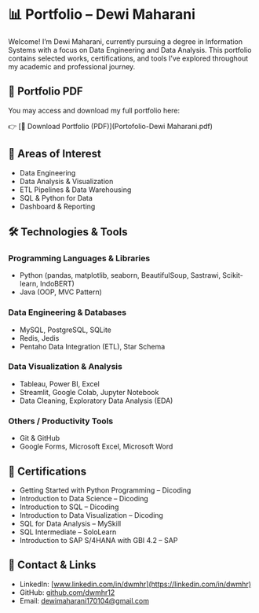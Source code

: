 # 📊 Portfolio – Dewi Maharani

Welcome! I’m Dewi Maharani, currently pursuing a degree in Information Systems with a focus on Data Engineering and Data Analysis. This portfolio contains selected works, certifications, and tools I’ve explored throughout my academic and professional journey.

## 📄 Portfolio PDF

You may access and download my full portfolio here:

👉 [📂 Download Portfolio (PDF)](Portofolio-Dewi Maharani.pdf)

## 🧠 Areas of Interest
- Data Engineering  
- Data Analysis & Visualization  
- ETL Pipelines & Data Warehousing  
- SQL & Python for Data  
- Dashboard & Reporting  

## 🛠️ Technologies & Tools

### Programming Languages & Libraries
- Python (pandas, matplotlib, seaborn, BeautifulSoup, Sastrawi, Scikit-learn, IndoBERT)  
- Java (OOP, MVC Pattern)  

### Data Engineering & Databases
- MySQL, PostgreSQL, SQLite  
- Redis, Jedis  
- Pentaho Data Integration (ETL), Star Schema  

### Data Visualization & Analysis
- Tableau, Power BI, Excel  
- Streamlit, Google Colab, Jupyter Notebook  
- Data Cleaning, Exploratory Data Analysis (EDA)  

### Others / Productivity Tools
- Git & GitHub  
- Google Forms, Microsoft Excel, Microsoft Word  

## 🏅 Certifications
- Getting Started with Python Programming – Dicoding  
- Introduction to Data Science – Dicoding  
- Introduction to SQL – Dicoding  
- Introduction to Data Visualization – Dicoding  
- SQL for Data Analysis – MySkill  
- SQL Intermediate – SoloLearn  
- Introduction to SAP S/4HANA with GBI 4.2 – SAP  

## 🔗 Contact & Links
- LinkedIn: [www.linkedin.com/in/dwmhr](https://linkedin.com/in/dwmhr)  
- GitHub: [github.com/dwmhr12](https://github.com/dwmhr12)  
- Email: [dewimaharani170104@gmail.com](mailto:dewimaharani170104@gmail.com)
